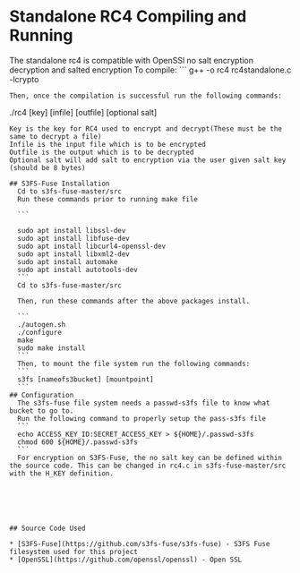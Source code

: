 # Standalone RC4 Compiling and Running

The standalone rc4 is compatible with OpenSSl no salt encryption decryption and salted encryption
To compile:
	```
  g++ -o rc4 rc4standalone.c -lcrypto
  ```
  Then, once the compilation is successful run the following commands:
  ```
  ./rc4 [key] [infile] [outfile] [optional salt]
  ```
  Key is the key for RC4 used to encrypt and decrypt(These must be the same to decrypt a file)
  Infile is the input file which is to be encrypted
  Outfile is the output which is to be decrypted
  Optional salt will add salt to encryption via the user given salt key (should be 8 bytes)

## S3FS-Fuse Installation
	Cd to s3fs-fuse-master/src
	Run these commands prior to running make file
	
	```
  
	sudo apt install libssl-dev
	sudo apt install libfuse-dev
	sudo apt install libcurl4-openssl-dev
	sudo apt install libxml2-dev
	sudo apt install automake
	sudo apt install autotools-dev
	```
	Cd to s3fs-fuse-master/src

	Then, run these commands after the above packages install.
	
	```
	./autogen.sh
	./configure
	make
	sudo make install
	```
	Then, to mount the file system run the following commands:
	```
	s3fs [nameofs3bucket] [mountpoint]
	```
## Configuration
	The s3fs-fuse file system needs a passwd-s3fs file to know what bucket to go to.
	Run the following command to properly setup the pass-s3fs file
	```
	echo ACCESS_KEY_ID:SECRET_ACCESS_KEY > ${HOME}/.passwd-s3fs
	chmod 600 ${HOME}/.passwd-s3fs
	```
	For encryption on S3FS-Fuse, the no salt key can be defined within the source code. This can be changed in rc4.c in s3fs-fuse-master/src with the H_KEY definition.






## Source Code Used

* [S3FS-Fuse](https://github.com/s3fs-fuse/s3fs-fuse) - S3FS Fuse filesystem used for this project
* [OpenSSL](https://github.com/openssl/openssl) - Open SSL



